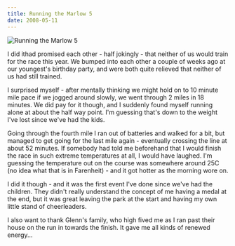 ```yaml
---
title: Running the Marlow 5
date: 2008-05-11
---
```


![Running the Marlow 5](https://source.unsplash.com/ZYYS1kapOm8/1600x900)

I did ithad promised each other - half jokingly - that neither of us would train for the race this year. We bumped into each other a couple of weeks ago at our youngest's birthday party, and were both quite relieved that neither of us had still trained.

I surprised myself - after mentally thinking we might hold on to 10 minute mile pace if we jogged around slowly, we went through 2 miles in 18 minutes. We did pay for it though, and I suddenly found myself running alone at about the half way point. I'm guessing that's down to the weight I've lost since we've had the kids.

Going through the fourth mile I ran out of batteries and walked for a bit, but managed to get going for the last mile again - eventually crossing the line at about 52 minutes. If somebody had told me beforehand that I would finish the race in such extreme temperatures at all, I would have laughed. I'm guessing the temperature out on the course was somewhere around 25C (no idea what that is in Farenheit) - and it got hotter as the morning wore on.

I did it though - and it was the first event I've done since we've had the children. They didn't really understand the concept of me having a medal at the end, but it was great leaving the park at the start and having my own little stand of cheerleaders.

I also want to thank Glenn's family, who high fived me as I ran past their house on the run in towards the finish. It gave me all kinds of renewed energy...